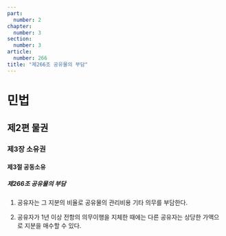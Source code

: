 ```yaml
---
part:
  number: 2
chapter:
  number: 3
section:
  number: 3
article:
  number: 266
title: "제266조 공유물의 부담"
---
```

# 민법

## 제2편 물권

### 제3장 소유권

#### 제3절 공동소유

##### 제266조 공유물의 부담

1. 공유자는 그 지분의 비율로 공유물의 관리비용 기타 의무를 부담한다.

2. 공유자가 1년 이상 전항의 의무이행을 지체한 때에는 다른 공유자는 상당한 가액으로 지분을 매수할 수 있다.
